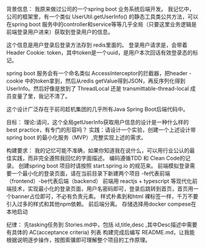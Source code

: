 背景信息：
我原来做过公司的一个spring boot 业务系统后端开发。
我记忆中，公司的框架里，有一个类似  UserUtil.getUserInfo() 的静态工具类公共方法，可以在spring boot 服务中的controller和service等等几乎全局（只要这里业务逻辑是前端登录用户进来）获取到登录用户的信息。

这个信息是用户登录后登录方法存到 redis里面的。
登录用户请求是，会带着Header Cookie: token，其中token是一个uuid，是用户本次回话有效登录态的标记。

spring boot 服务会有一个命名类似 AccessInterceptor的拦截器，把header -cookie 中的token拿到，然后从redis getValue得到JSON，再反序列化得到UserInfo。然后好像是放到了 ThreadLocal 还是 transmittable-thread-local 成员变量了里，我记不清了。

这个设计广泛存在于前司趁机集团的几乎所有Java Spring Boot后端代码中。

目标：
理论:请问，这个全局getUserInfo获取用户信息的设计是一种什么样的best practice，有专门的形容吗？
实践：请设计一个实验，创建一个上述设计带spring boot 的最小化服务（MVP）,完整实现上述的需求。

构建要求：
我的记忆可能不准确，如果你知道我在说什么，可以用行业公认的最佳实践，而非完全遵照我回忆的字面描述。
编码遵循TDD 和 Clean Code的记录。
创建spring boot 项目时请按照 start.spring.io 的规范来。
前端模拟登录需要一个最小化的登录页面，请在当前目录下新建两个项目 -fe代表前端（frontend）-be代表后端（backend）
前端用 reactjs + typescript 等现代化前端技术，实现最小化的登录页面，用户名密码即可，登录后跳转到首页，首页用一个banner占位即可，不必有负责元素。
样式朴素到和html 裸标签一样，千万不要引入过多的样式和其他npm依赖。
前后端分离。
存储选择用docker compese在本地启动

纪律：
先tasking任务到 Stories.md中，包括  id,title,desc ,其中Desc描述中需要有具体的 AC(acceptance criteria) 列表
构建完成后编写 README.md，让我能根据说明逐步操作，按图索骥即可理解整个项目的工作原理。